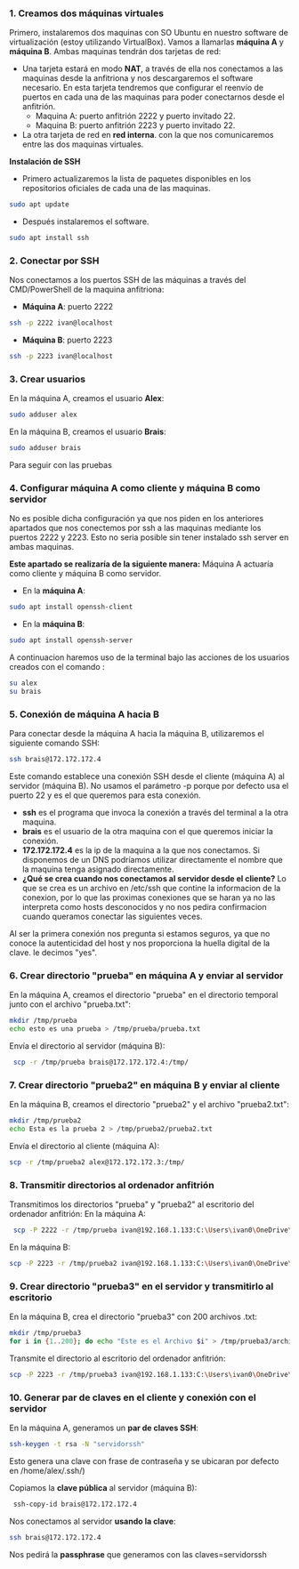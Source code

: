 
### 1. Creamos dos máquinas virtuales
Primero, instalaremos dos maquinas con SO Ubuntu en nuestro software de virtualización (estoy utilizando VirtualBox). 
Vamos a llamarlas **máquina A** y **máquina B**.
Ambas maquinas tendrán dos tarjetas de red:

 - Una tarjeta estará en modo **NAT**, a través de ella nos conectamos a las maquinas desde la anfitriona y nos descargaremos el software necesario. En esta tarjeta tendremos que configurar el reenvío de puertos en cada una de las maquinas para poder conectarnos desde el anfitrión.
	 - Maquina A:  puerto anfitrión 2222 y puerto invitado 22.
	 -  Maquina B:  puerto anfitrión 2223 y puerto invitado 22.
 -  La otra tarjeta de red en **red interna**. con la que nos comunicaremos entre las dos maquinas virtuales.
 
 **Instalación de SSH**
 - Primero actualizaremos la lista de paquetes disponibles en los repositorios oficiales de cada una de las maquinas.  
 ```bash
sudo apt update
```
 - Después instalaremos el software.
  ```bash
 sudo apt install ssh
```

### 2. Conectar por SSH
Nos conectamos a los puertos SSH de las máquinas a través del CMD/PowerShell de la maquina anfitriona:
- **Máquina A**: puerto 2222
```bash
ssh -p 2222 ivan@localhost
```
- **Máquina B**: puerto 2223
```bash
ssh -p 2223 ivan@localhost
```

### 3. Crear usuarios
En la máquina A, creamos el usuario **Alex**:
```bash
sudo adduser alex
```

En la máquina B, creamos el usuario **Brais**:
```bash
sudo adduser brais
```
Para seguir con las pruebas 

### 4. Configurar máquina A como cliente y máquina B como servidor
No es posible dicha configuración ya que nos piden en los anteriores apartados que nos conectemos por ssh a las maquinas mediante los puertos 2222 y 2223. Esto no seria posible sin tener instalado ssh server en ambas maquinas.

**Este apartado se realizaría de la siguiente manera:**
Máquina A actuaría como cliente y máquina B como servidor.
- En la **máquina A**:
```bash
sudo apt install openssh-client
```
- En la **máquina B**:
```bash
sudo apt install openssh-server
```
A continuacion haremos uso de la terminal bajo las acciones de los usuarios creados con el comando :
```bash
su alex
su brais
```
### 5. Conexión de máquina A hacia B
Para conectar desde la máquina A hacia la máquina B, utilizaremos el siguiente comando SSH:
```bash
ssh brais@172.172.172.4 
```
Este comando establece una conexión SSH desde el cliente (máquina A) al servidor (máquina B). No usamos el parámetro -p porque por defecto usa el puerto 22 y es el que queremos para esta conexión.
- **ssh** es el programa que invoca la conexión a través del terminal a la otra maquina. 
- **brais** es el usuario de la otra maquina con el que queremos iniciar la conexión.
- **172.172.172.4** es la ip de la maquina a la que nos conectamos. Si disponemos de un DNS podríamos utilizar directamente el nombre que la maquina tenga asignado directamente.
- **¿Qué se crea cuando nos conectamos al servidor desde el cliente?** Lo que se crea es un archivo en /etc/ssh que contine la informacion de la conexion, por lo que las proximas conexiones que se haran ya no las interpreta como hosts desconocidos y no nos pedira confirmacion cuando queramos conectar las siguientes veces.


Al ser la primera conexión nos pregunta si estamos seguros, ya que no conoce la autenticidad del host y nos proporciona la huella digital de la clave. le decimos "yes".


### 6. Crear directorio "prueba" en máquina A y enviar al servidor
En la máquina A, creamos el directorio "prueba" en el directorio temporal junto con el archivo "prueba.txt":
```bash
mkdir /tmp/prueba
echo esto es una prueba > /tmp/prueba/prueba.txt
```
Envía el directorio al servidor (máquina B):
```bash
 scp -r /tmp/prueba brais@172.172.172.4:/tmp/
```

### 7. Crear directorio "prueba2" en máquina B y enviar al cliente
En la máquina B, creamos el directorio "prueba2" y el archivo "prueba2.txt":
```bash
mkdir /tmp/prueba2
echo Esta es la prueba 2 > /tmp/prueba2/prueba2.txt
```
Envía el directorio al cliente (máquina A):
```bash
scp -r /tmp/prueba2 alex@172.172.172.3:/tmp/
```

### 8. Transmitir directorios al ordenador anfitrión
Transmitimos los directorios "prueba" y "prueba2" al escritorio del ordenador anfitrión:
En la máquina A:
```bash
 scp -P 2222 -r /tmp/prueba ivan@192.168.1.133:C:\Users\ivan0\OneDrive\Desktop
 ```
 En la máquina B:
 ```bash
 scp -P 2223 -r /tmp/prueba2 ivan@192.168.1.133:C:\Users\ivan0\OneDrive\Desktop
```

### 9. Crear directorio "prueba3" en el servidor y transmitirlo al escritorio
En la máquina B, crea el directorio "prueba3" con 200 archivos .txt:
```bash
mkdir /tmp/prueba3
for i in {1..200}; do echo "Este es el Archivo $i" > /tmp/prueba3/archivo$i.txt; done
```
Transmite el directorio al escritorio del ordenador anfitrión:
 ```bash
 scp -P 2223 -r /tmp/prueba3 ivan@192.168.1.133:C:\Users\ivan0\OneDrive\Desktop
```

### 10. Generar par de claves en el cliente y conexión con el servidor
En la máquina A, generamos un **par de claves SSH**:
```bash
ssh-keygen -t rsa -N "servidorssh"
```
Esto genera una clave con frase de contraseña y se ubicaran por defecto en /home/alex/.ssh/)

Copiamos la **clave pública** al servidor (máquina B):
```bash
 ssh-copy-id brais@172.172.172.4
```
Nos conectamos al servidor **usando la clave**:
```bash
ssh brais@172.172.172.4
```
Nos pedirá la **passphrase** que generamos con las claves=servidorssh
